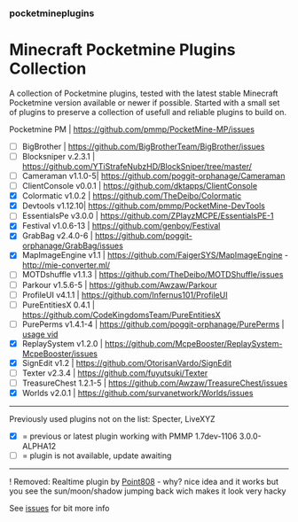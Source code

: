 ### pocketmineplugins

# Minecraft Pocketmine Plugins Collection

A collection of Pocketmine plugins, tested with the latest stable Minecraft Pocketmine version available or newer if possible.
Started with a small set of plugins to preserve a collection of usefull and reliable plugins to build on. 

Pocketmine PM | https://github.com/pmmp/PocketMine-MP/issues

- [ ] BigBrother | https://github.com/BigBrotherTeam/BigBrother/issues
- [ ] Blocksniper v.2.3.1 | https://github.com/YTiStrafeNubzHD/BlockSniper/tree/master/
- [ ] Cameraman v1.1.0-5| https://github.com/poggit-orphanage/Cameraman
- [ ] ClientConsole v0.0.1 | https://github.com/dktapps/ClientConsole
- [x] Colormatic v1.0.2 | https://github.com/TheDeibo/Colormatic
- [x] Devtools v1.12.10| https://github.com/pmmp/PocketMine-DevTools
- [ ] EssentialsPe v3.0.0 | https://github.com/ZPlayzMCPE/EssentialsPE-1
- [x] Festival v1.0.6-13 | https://github.com/genboy/Festival 
- [x] GrabBag v2.4.0-6 | https://github.com/poggit-orphanage/GrabBag/issues
- [x] MapImageEngine v1.1 | https://github.com/FaigerSYS/MapImageEngine - http://mie-converter.ml/
- [ ] MOTDshuffle v1.1.3 | https://github.com/TheDeibo/MOTDShuffle/issues
- [ ] Parkour v1.5.6-5 | https://github.com/Awzaw/Parkour
- [ ] ProfileUI v4.1.1 | https://github.com/Infernus101/ProfileUI
- [ ] PureEntitiesX 0.4.1 | https://github.com/CodeKingdomsTeam/PureEntitiesX
- [ ] PurePerms v1.4.1-4 | https://github.com/poggit-orphanage/PurePerms | [usage vid](https://youtu.be/v19TSITGxF4)
- [x] ReplaySystem v1.2.0 | https://github.com/McpeBooster/ReplaySystem-McpeBooster/issues
- [x] SignEdit v1.2 | https://github.com/OtorisanVardo/SignEdit
- [ ] Texter v2.3.4 | https://github.com/fuyutsuki/Texter
- [ ] TreasureChest 1.2.1-5 | https://github.com/Awzaw/TreasureChest/issues
- [x] Worlds v2.0.1 | https://github.com/survanetwork/Worlds/issues

---
Previously used plugins not on the list: Specter, LiveXYZ

- [x] = previous or latest plugin working with PMMP 1.7dev-1106 3.0.0-ALPHA12 
- [ ] = plugin is not available, update awaiting

--- 

! Removed: Realtime plugin by [Point808](https://github.com/Point808/PMMP_Plugins/tree/master/RealTime/) - why? nice idea and it works but you see the sun/moon/shadow jumping back wich makes it look very hacky

See [issues](https://github.com/genboy/pocketmineplugins/issues) for bit more info 
